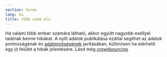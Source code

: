 ```yaml
---
section: terms
lang: hu
title: több szem elv
---
```


Ha valami több ember számára látható, akkor együtt nagyobb eséllyel találnak benne hibákat. A nyílt adatok publikálása ezáltal segíthet az adatok pontosságának és [adatminőségének](../data-quality/) javításában, különösen ha elérhető egy jó felület a hibák jelentésére. Lásd még [crowdsourcing](../crowdsourcing/).
